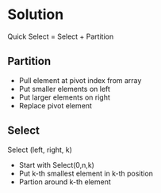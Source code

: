 # Solution
Quick Select = Select + Partition

## Partition
- Pull element at pivot index from array
- Put smaller elements on left
- Put larger elements on right
- Replace pivot element

## Select
Select (left, right, k)
- Start with Select(0,n,k)
- Put k-th smallest element in k-th position
- Partion around k-th element